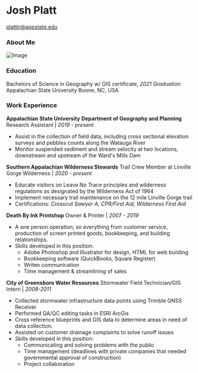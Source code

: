 # Josh Platt

plattjr@appstate.edu

### About Me
![Image](https://plattjr.github.com/portrait.jpg)


### Education
Bachelors of Science in Geography w/ GIS certificate, *2021 Graduation*
Appalachian State University
Boone, NC, USA

### Work Experience

**Appalachian State University Department of Geography and Planning**
Research Assistant | *2019 - present*
  * Assist in the collection of field data, including cross sectional elevation surveys and pebbles counts along the Watauga River
  * Monitor suspended sediment and stream velocity at two locations, downstream and upstream of the Ward's Mills Dam

**Southern Appalachian Wilderness Stewards**
Trail Crew Member at Linville Gorge Wilderness | *2020 - present*
  * Educate visitors on Leave No Trace principles and wilderness regulations as designated by the Wilderness Act of 1964
  * Implement necessary trail maintenance on the 12 mile Linville Gorge trail
  * Certifications: *Crosscut Sawyer A, CPR/First Aid, Wilderness First Aid*

**Death By Ink Printshop**
Owner & Printer | *2007 - 2019*
  * A one person operation, so everything from customer service, production of screen printed goods, bookkeeping, and building relationships.
  * Skills developed in this position:
    * Adobe Photoshop and Illustrator for design, HTML for web building
    * Bookkeeping software (QuickBooks, Square Register)
    * Writen communication
    * Time management & streamlining of sales

**City of Greensboro Water Resources**
Stormwater Field Technician/GIS Intern | *2008-2011*
  * Collected stormwater infrastructure data points using Trimble GNSS Receiver
  * Performed QA/QC editing tasks in ESRI ArcGis
  * Cross reference blueprints and GIS data to determine areas in need of data collection.
  * Assisted on customer drainage complaints to solve runoff issues
  * Skills developed in this position:
    * Communicating and solving problems with the public
    * Time management (deadlines with private companies that needed governmental approval of construction)
    * Project collaboration
